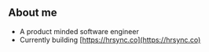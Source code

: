 ## About me
- A product minded software engineer
- Currently building [https://hrsync.co](https://hrsync.co)
